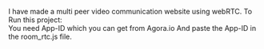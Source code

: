 I have made a multi peer video communication website using webRTC.
To Run this project:  
You need App-ID which you can get from Agora.io
And paste the App-ID in the room_rtc.js file.
